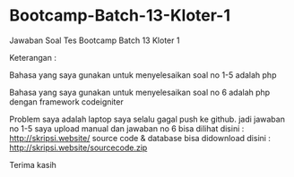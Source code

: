 # Bootcamp-Batch-13-Kloter-1
Jawaban Soal Tes Bootcamp Batch 13 Kloter 1

Keterangan :

Bahasa yang saya gunakan untuk menyelesaikan soal no 1-5 adalah php

Bahasa yang saya gunakan untuk menyelesaikan soal no 6 adalah php dengan framework codeigniter

Problem saya adalah laptop saya selalu gagal push ke github.
jadi jawaban no 1-5 saya upload manual dan jawaban no 6 bisa dilihat disini : http://skripsi.website/
source code & database bisa didownload disini : http://skripsi.website/sourcecode.zip

Terima kasih
